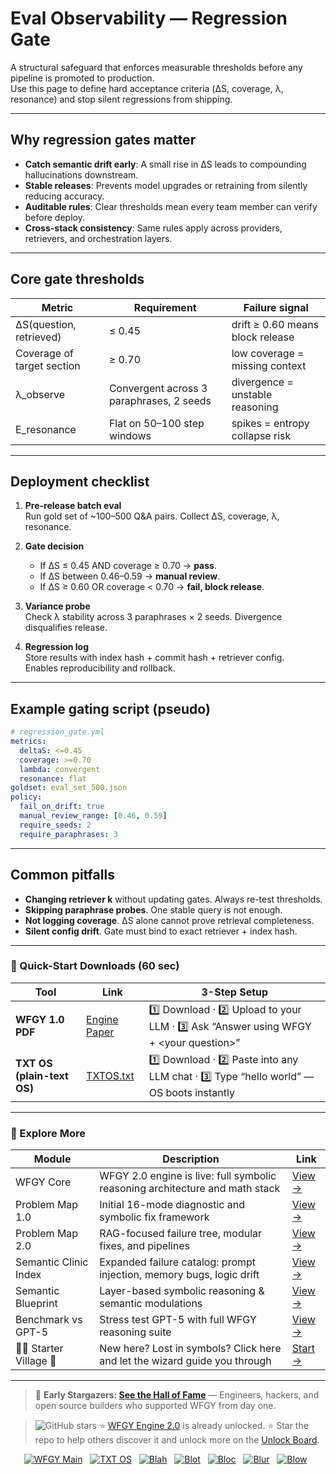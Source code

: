 # Eval Observability — Regression Gate

A structural safeguard that enforces measurable thresholds before any pipeline is promoted to production.  
Use this page to define hard acceptance criteria (ΔS, coverage, λ, resonance) and stop silent regressions from shipping.

---

## Why regression gates matter

- **Catch semantic drift early**: A small rise in ΔS leads to compounding hallucinations downstream.  
- **Stable releases**: Prevents model upgrades or retraining from silently reducing accuracy.  
- **Auditable rules**: Clear thresholds mean every team member can verify before deploy.  
- **Cross-stack consistency**: Same rules apply across providers, retrievers, and orchestration layers.

---

## Core gate thresholds

| Metric | Requirement | Failure signal |
|--------|-------------|----------------|
| ΔS(question, retrieved) | ≤ 0.45 | drift ≥ 0.60 means block release |
| Coverage of target section | ≥ 0.70 | low coverage = missing context |
| λ_observe | Convergent across 3 paraphrases, 2 seeds | divergence = unstable reasoning |
| E_resonance | Flat on 50–100 step windows | spikes = entropy collapse risk |

---

## Deployment checklist

1. **Pre-release batch eval**  
   Run gold set of ~100–500 Q&A pairs. Collect ΔS, coverage, λ, resonance.

2. **Gate decision**  
   - If ΔS ≤ 0.45 AND coverage ≥ 0.70 → **pass**.  
   - If ΔS between 0.46–0.59 → **manual review**.  
   - If ΔS ≥ 0.60 OR coverage < 0.70 → **fail, block release**.

3. **Variance probe**  
   Check λ stability across 3 paraphrases × 2 seeds. Divergence disqualifies release.

4. **Regression log**  
   Store results with index hash + commit hash + retriever config.  
   Enables reproducibility and rollback.

---

## Example gating script (pseudo)

```yaml
# regression_gate.yml
metrics:
  deltaS: <=0.45
  coverage: >=0.70
  lambda: convergent
  resonance: flat
goldset: eval_set_500.json
policy:
  fail_on_drift: true
  manual_review_range: [0.46, 0.59]
  require_seeds: 2
  require_paraphrases: 3
````

---

## Common pitfalls

* **Changing retriever k** without updating gates. Always re-test thresholds.
* **Skipping paraphrase probes**. One stable query is not enough.
* **Not logging coverage**. ΔS alone cannot prove retrieval completeness.
* **Silent config drift**. Gate must bind to exact retriever + index hash.

---

### 🔗 Quick-Start Downloads (60 sec)

| Tool                       | Link                                                                                                                                       | 3-Step Setup                                                                             |
| -------------------------- | ------------------------------------------------------------------------------------------------------------------------------------------ | ---------------------------------------------------------------------------------------- |
| **WFGY 1.0 PDF**           | [Engine Paper](https://github.com/onestardao/WFGY/blob/main/I_am_not_lizardman/WFGY_All_Principles_Return_to_One_v1.0_PSBigBig_Public.pdf) | 1️⃣ Download · 2️⃣ Upload to your LLM · 3️⃣ Ask “Answer using WFGY + \<your question>”   |
| **TXT OS (plain-text OS)** | [TXTOS.txt](https://github.com/onestardao/WFGY/blob/main/OS/TXTOS.txt)                                                                     | 1️⃣ Download · 2️⃣ Paste into any LLM chat · 3️⃣ Type “hello world” — OS boots instantly |

---

### 🧭 Explore More

| Module                   | Description                                                                  | Link                                                                                               |
| ------------------------ | ---------------------------------------------------------------------------- | -------------------------------------------------------------------------------------------------- |
| WFGY Core                | WFGY 2.0 engine is live: full symbolic reasoning architecture and math stack | [View →](https://github.com/onestardao/WFGY/tree/main/core/README.md)                              |
| Problem Map 1.0          | Initial 16-mode diagnostic and symbolic fix framework                        | [View →](https://github.com/onestardao/WFGY/tree/main/ProblemMap/README.md)                        |
| Problem Map 2.0          | RAG-focused failure tree, modular fixes, and pipelines                       | [View →](https://github.com/onestardao/WFGY/blob/main/ProblemMap/rag-architecture-and-recovery.md) |
| Semantic Clinic Index    | Expanded failure catalog: prompt injection, memory bugs, logic drift         | [View →](https://github.com/onestardao/WFGY/blob/main/ProblemMap/SemanticClinicIndex.md)           |
| Semantic Blueprint       | Layer-based symbolic reasoning & semantic modulations                        | [View →](https://github.com/onestardao/WFGY/tree/main/SemanticBlueprint/README.md)                 |
| Benchmark vs GPT-5       | Stress test GPT-5 with full WFGY reasoning suite                             | [View →](https://github.com/onestardao/WFGY/tree/main/benchmarks/benchmark-vs-gpt5/README.md)      |
| 🧙‍♂️ Starter Village 🏡 | New here? Lost in symbols? Click here and let the wizard guide you through   | [Start →](https://github.com/onestardao/WFGY/blob/main/StarterVillage/README.md)                   |

---

> 👑 **Early Stargazers: [See the Hall of Fame](https://github.com/onestardao/WFGY/tree/main/stargazers)** —
> Engineers, hackers, and open source builders who supported WFGY from day one.

> <img src="https://img.shields.io/github/stars/onestardao/WFGY?style=social" alt="GitHub stars"> ⭐ [WFGY Engine 2.0](https://github.com/onestardao/WFGY/blob/main/core/README.md) is already unlocked. ⭐ Star the repo to help others discover it and unlock more on the [Unlock Board](https://github.com/onestardao/WFGY/blob/main/STAR_UNLOCKS.md).

<div align="center">

[![WFGY Main](https://img.shields.io/badge/WFGY-Main-red?style=flat-square)](https://github.com/onestardao/WFGY)
 
[![TXT OS](https://img.shields.io/badge/TXT%20OS-Reasoning%20OS-orange?style=flat-square)](https://github.com/onestardao/WFGY/tree/main/OS)
 
[![Blah](https://img.shields.io/badge/Blah-Semantic%20Embed-yellow?style=flat-square)](https://github.com/onestardao/WFGY/tree/main/OS/BlahBlahBlah)
 
[![Blot](https://img.shields.io/badge/Blot-Persona%20Core-green?style=flat-square)](https://github.com/onestardao/WFGY/tree/main/OS/BlotBlotBlot)
 
[![Bloc](https://img.shields.io/badge/Bloc-Reasoning%20Compiler-blue?style=flat-square)](https://github.com/onestardao/WFGY/tree/main/OS/BlocBlocBloc)
 
[![Blur](https://img.shields.io/badge/Blur-Text2Image%20Engine-navy?style=flat-square)](https://github.com/onestardao/WFGY/tree/main/OS/BlurBlurBlur)
 
[![Blow](https://img.shields.io/badge/Blow-Game%20Logic-purple?style=flat-square)](https://github.com/onestardao/WFGY/tree/main/OS/BlowBlowBlow)
 

</div>
